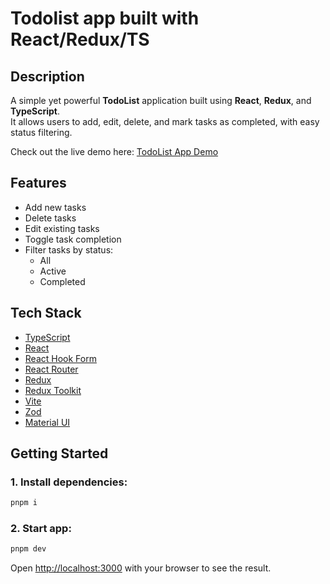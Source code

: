 # Todolist app built with React/Redux/TS

## Description

A simple yet powerful **TodoList** application built using **React**, **Redux**, and **TypeScript**.  
It allows users to add, edit, delete, and mark tasks as completed, with easy status filtering.

Check out the live demo here: [TodoList App Demo](https://sergei-sls.github.io/todolist-API/)

## Features

- Add new tasks
- Delete tasks
- Edit existing tasks
- Toggle task completion
- Filter tasks by status:
  - All
  - Active
  - Completed

## Tech Stack

- [TypeScript](https://www.typescriptlang.org/)
- [React](https://reactjs.org/)
- [React Hook Form](https://react-hook-form.com/)
- [React Router](https://reactrouter.com/)
- [Redux](https://redux.js.org/)
- [Redux Toolkit](https://redux-toolkit.js.org/)
- [Vite](https://vite.dev/)
- [Zod](https://zod.dev/)
- [Material UI](https://mui.com/material-ui/)

## Getting Started

### 1. Install dependencies:

```bash
pnpm i
```

### 2. Start app:

```bash
pnpm dev
```

Open [http://localhost:3000](http://localhost:3000) with your browser to see the result.
